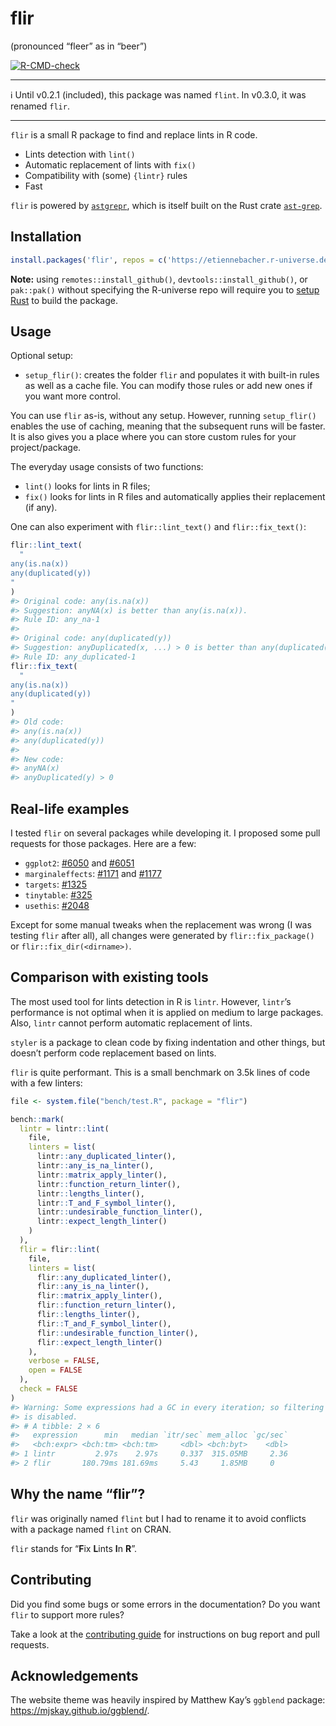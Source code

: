 
<!-- README.md is generated from README.Rmd. Please edit that file -->

# flir

(pronounced “fleer” as in “beer”)

<!-- badges: start -->

[![R-CMD-check](https://github.com/etiennebacher/flir/actions/workflows/R-CMD-check.yaml/badge.svg)](https://github.com/etiennebacher/flir/actions/workflows/R-CMD-check.yaml)
<!-- badges: end -->

------------------------------------------------------------------------

:information_source: Until v0.2.1 (included), this package was named
`flint`. In v0.3.0, it was renamed `flir`.

------------------------------------------------------------------------

`flir` is a small R package to find and replace lints in R code.

- Lints detection with `lint()`
- Automatic replacement of lints with `fix()`
- Compatibility with (some) `{lintr}` rules
- Fast

`flir` is powered by
[`astgrepr`](https://github.com/etiennebacher/astgrepr/), which is
itself built on the Rust crate
[`ast-grep`](https://ast-grep.github.io/).

## Installation

``` r
install.packages('flir', repos = c('https://etiennebacher.r-universe.dev', 'https://cloud.r-project.org'))
```

**Note:** using `remotes::install_github()`,
`devtools::install_github()`, or `pak::pak()` without specifying the
R-universe repo will require you to [setup
Rust](https://www.rust-lang.org/tools/install) to build the package.

## Usage

Optional setup:

- `setup_flir()`: creates the folder `flir` and populates it with
  built-in rules as well as a cache file. You can modify those rules or
  add new ones if you want more control.

You can use `flir` as-is, without any setup. However, running
`setup_flir()` enables the use of caching, meaning that the subsequent
runs will be faster. It is also gives you a place where you can store
custom rules for your project/package.

The everyday usage consists of two functions:

- `lint()` looks for lints in R files;
- `fix()` looks for lints in R files and automatically applies their
  replacement (if any).

One can also experiment with `flir::lint_text()` and `flir::fix_text()`:

``` r
flir::lint_text(
  "
any(is.na(x))
any(duplicated(y))
"
)
#> Original code: any(is.na(x)) 
#> Suggestion: anyNA(x) is better than any(is.na(x)). 
#> Rule ID: any_na-1 
#> 
#> Original code: any(duplicated(y)) 
#> Suggestion: anyDuplicated(x, ...) > 0 is better than any(duplicated(x), ...). 
#> Rule ID: any_duplicated-1
flir::fix_text(
  "
any(is.na(x))
any(duplicated(y))
"
)
#> Old code:
#> any(is.na(x))
#> any(duplicated(y))
#> 
#> New code:
#> anyNA(x)
#> anyDuplicated(y) > 0
```

## Real-life examples

I tested `flir` on several packages while developing it. I proposed some
pull requests for those packages. Here are a few:

- `ggplot2`:
  [\#6050](https://github.com/tidyverse/ggplot2/pull/6050/files) and
  [\#6051](https://github.com/tidyverse/ggplot2/pull/6051/files)
- `marginaleffects`:
  [\#1171](https://github.com/vincentarelbundock/marginaleffects/pull/1171/files)
  and
  [\#1177](https://github.com/vincentarelbundock/marginaleffects/pull/1177/files)
- `targets`:
  [\#1325](https://github.com/ropensci/targets/pull/1325/files)
- `tinytable`:
  [\#325](https://github.com/vincentarelbundock/tinytable/pull/325/files)
- `usethis`: [\#2048](https://github.com/r-lib/usethis/pull/2048/files)

Except for some manual tweaks when the replacement was wrong (I was
testing `flir` after all), all changes were generated by
`flir::fix_package()` or `flir::fix_dir(<dirname>)`.

## Comparison with existing tools

The most used tool for lints detection in R is `lintr`. However,
`lintr`’s performance is not optimal when it is applied on medium to
large packages. Also, `lintr` cannot perform automatic replacement of
lints.

`styler` is a package to clean code by fixing indentation and other
things, but doesn’t perform code replacement based on lints.

`flir` is quite performant. This is a small benchmark on 3.5k lines of
code with a few linters:

``` r
file <- system.file("bench/test.R", package = "flir")

bench::mark(
  lintr = lintr::lint(
    file,
    linters = list(
      lintr::any_duplicated_linter(),
      lintr::any_is_na_linter(),
      lintr::matrix_apply_linter(),
      lintr::function_return_linter(),
      lintr::lengths_linter(),
      lintr::T_and_F_symbol_linter(),
      lintr::undesirable_function_linter(),
      lintr::expect_length_linter()
    )
  ),
  flir = flir::lint(
    file,
    linters = list(
      flir::any_duplicated_linter(),
      flir::any_is_na_linter(),
      flir::matrix_apply_linter(),
      flir::function_return_linter(),
      flir::lengths_linter(),
      flir::T_and_F_symbol_linter(),
      flir::undesirable_function_linter(),
      flir::expect_length_linter()
    ),
    verbose = FALSE,
    open = FALSE
  ),
  check = FALSE
)
#> Warning: Some expressions had a GC in every iteration; so filtering
#> is disabled.
#> # A tibble: 2 × 6
#>   expression      min   median `itr/sec` mem_alloc `gc/sec`
#>   <bch:expr> <bch:tm> <bch:tm>     <dbl> <bch:byt>    <dbl>
#> 1 lintr         2.97s    2.97s     0.337  315.05MB     2.36
#> 2 flir       180.79ms 181.69ms     5.43     1.85MB     0
```

## Why the name “flir”?

`flir` was originally named `flint` but I had to rename it to avoid
conflicts with a package named `flint` on CRAN.

`flir` stands for “**F**ix **L**ints **I**n **R**”.

## Contributing

Did you find some bugs or some errors in the documentation? Do you want
`flir` to support more rules?

Take a look at the [contributing
guide](https://flir.etiennebacher.com/CONTRIBUTING.html) for
instructions on bug report and pull requests.

## Acknowledgements

The website theme was heavily inspired by Matthew Kay’s `ggblend`
package: <https://mjskay.github.io/ggblend/>.

